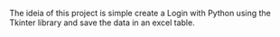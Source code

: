 The ideia of this project is simple create a Login with Python using the Tkinter library and save the data in an excel table.
